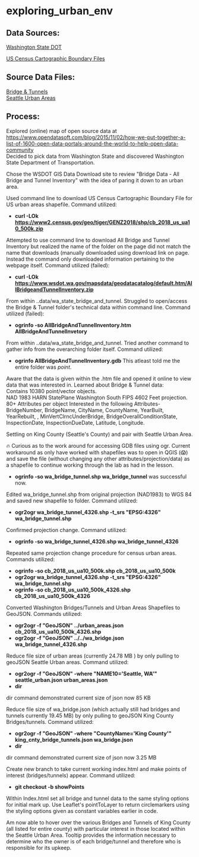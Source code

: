 # exploring_urban_env

## Data Sources:  
[Washington State DOT](https://www.wsdot.wa.gov/mapsdata/geodatacatalog/default.htm)  

[US Census Cartographic Boundary Files](https://www.census.gov/geographies/mapping-files/time-series/geo/carto-boundary-file.html)   


## Source Data Files:  
[Bridge & Tunnels](data/king_cnty_bridge_tunnels.json)  
[Seattle Urban Areas](seattle_urban.json)

## Process:  
Explored (online) map of open source data at https://www.opendatasoft.com/blog/2015/11/02/how-we-put-together-a-list-of-1600-open-data-portals-around-the-world-to-help-open-data-community    
Decided to pick data from Washington State and discovered Washington State Department of Transportation.  

Chose the WSDOT GIS Data Download site to review "Bridge Data - All Bridge and Tunnel Inventory" with the idea of paring it down to an urban area.  

Used command line to download US Census Cartographic Boundary File for US urban areas shapefile. 
Command utilized:  

- **curl -LOk https://www2.census.gov/geo/tiger/GENZ2018/shp/cb_2018_us_ua10_500k.zip**  

Attempted to use command line to download All Bridge and Tunnel Inventory but realized the name of the folder on the page did not match the name that downloads (manually downloaded using download link on page. Instead the command only downloaded information pertaining to the webpage itself.  Command utilized (failed):  

- **curl -LOk https://www.wsdot.wa.gov/mapsdata/geodatacatalog/default.htm/AllBridgeandTunnelInventory.zip**  

From within ..data/wa_state_bridge_and_tunnel. Struggled to open/access the Bridge & Tunnel folder's technical data within command line. Command utilized (failed):  

- **ogrinfo -so AllBridgeAndTunnelInventory.htm AllBridgeAndTunnelInvetory**  

From within ..data/wa_state_bridge_and_tunnel. Tried another command to gather info from the overarching folder itself. Command utilized:
- **ogrinfo AllBridgeAndTunnelInventory.gdb** 
This atleast told me the entire folder was *point*.

Aware that the data is given within the .htm file and opened it online to view data that was interested in. Learned about Bridge & Tunnel data:  
Contains 10380 point/vector objects.  
NAD 1983 HARN StatePlane Washington South FIPS 4602 Feet projection.
80+ Attributes per object
Interested in the following Attributes-BridgeNumber, BridgeName, CityName, CountyName, YearBuilt, YearRebuilt, , MinVertClrncUnderBridge, BridgeOverallConditionState, InspectionDate, InspectionDueDate, Latitude, Longitude. 

Settling on King County (Seattle's County) and pair with Seattle Urban Area. 

🔥 Curious as to the work around for accessing GDB files using ogr. Current workaround as only have worked with shapefiles was to open in QGIS (😱) and save the file (without changing any other attributes/projection/data) as a shapefile to continue working through the lab as had in the lesson.

- **ogrinfo -so wa_bridge_tunnel.shp wa_bridge_tunnel** was successful now.

Edited wa_bridge_tunnel.shp from original projection (NAD1983) to WGS 84 and saved new shapefile to folder. Command utilized:
- **ogr2ogr wa_bridge_tunnel_4326.shp -t_srs "EPSG:4326" wa_bridge_tunnel.shp** 

Confirmed projection change. Command utilized:
- **ogrinfo -so wa_bridge_tunnel_4326.shp wa_bridge_tunnel_4326** 

Repeated same projection change procedure for census urban areas. Commands utilized:
- **ogrinfo -so cb_2018_us_ua10_500k.shp cb_2018_us_ua10_500k** 
- **ogr2ogr wa_bridge_tunnel_4326.shp -t_srs "EPSG:4326" wa_bridge_tunnel.shp**
- **ogrinfo -so cb_2018_us_ua10_500k_4326.shp cb_2018_us_ua10_500k_4326**

Converted Washington Bridges/Tunnels and Urban Areas Shapefiles to GeoJSON. Commands utilized:
- **ogr2ogr -f "GeoJSON" ../urban_areas.json cb_2018_us_ua10_500k_4326.shp**
- **ogr2ogr -f "GeoJSON" ../../wa_bridge.json wa_bridge_tunnel_4326.shp**

Reduce file size of urban areas (currently 24.78 MB ) by only pulling to geoJSON Seattle Urban areas. Command utilized:
- **ogr2ogr -f "GeoJSON" -where "NAME10='Seattle, WA'" seattle_urban.json urban_areas.json**
- **dir**  

dir command demonstrated current size of json now 85 KB

Reduce file size of wa_bridge.json (which actually still had bridges and tunnels currently 19.45 MB) by only pulling to geoJSON King County Bridges/tunnels. Command utilized: 
- **ogr2ogr -f "GeoJSON" -where "CountyName='King County'" king_cnty_bridge_tunnels.json wa_bridge.json** 
- **dir**  

dir command demonstrated current size of json now 3.25 MB

Create new branch to take current working index.html and make points of interest (bridges/tunnels) appear. Command utilized: 
- **git checkout -b showPoints**  

Within Index.html set all bridge and tunnel data to the same styling options for initial mark up. Use Leaflet's pointToLayer to return circlemarkers using the styling options given as constant variables earlier in code. 

Am now able to hover over the various Bridges and Tunnels of King County (all listed for entire county) with particular interest in those located within the Seattle Urban Area. Tooltip provides the information necessary to determine who the owner is of each bridge/tunnel and therefore who is responsible for its upkeep.


